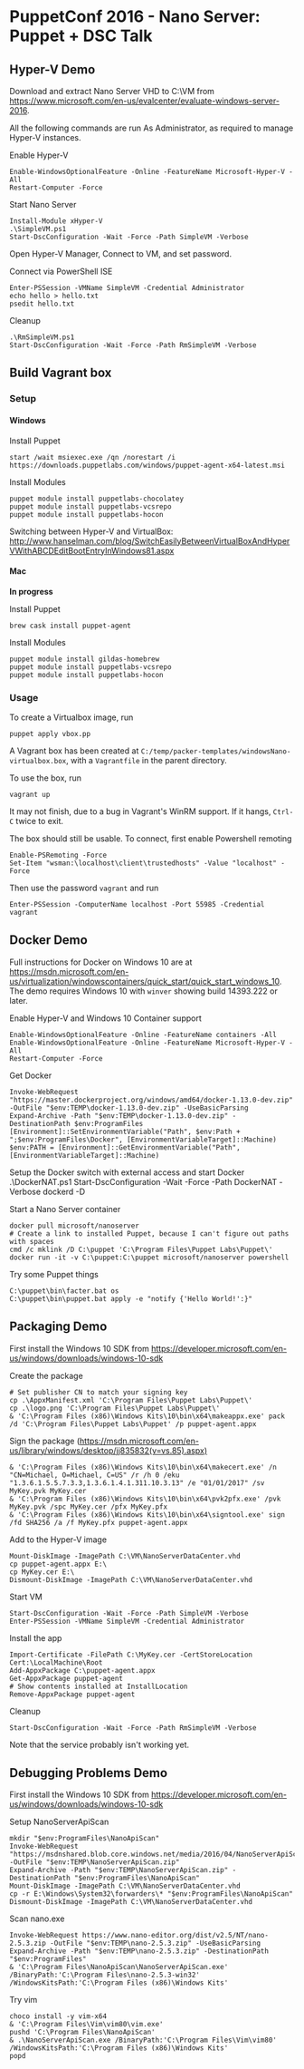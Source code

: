 # PuppetConf 2016 - Nano Server: Puppet + DSC Talk

## Hyper-V Demo

Download and extract Nano Server VHD to C:\VM from https://www.microsoft.com/en-us/evalcenter/evaluate-windows-server-2016.

All the following commands are run As Administrator, as required to manage Hyper-V instances.

Enable Hyper-V

    Enable-WindowsOptionalFeature -Online -FeatureName Microsoft-Hyper-V -All
    Restart-Computer -Force

Start Nano Server

    Install-Module xHyper-V
    .\SimpleVM.ps1
    Start-DscConfiguration -Wait -Force -Path SimpleVM -Verbose

Open Hyper-V Manager, Connect to VM, and set password.

Connect via PowerShell ISE

    Enter-PSSession -VMName SimpleVM -Credential Administrator
    echo hello > hello.txt
    psedit hello.txt

Cleanup

    .\RmSimpleVM.ps1
    Start-DscConfiguration -Wait -Force -Path RmSimpleVM -Verbose

## Build Vagrant box

### Setup

#### Windows

Install Puppet

    start /wait msiexec.exe /qn /norestart /i https://downloads.puppetlabs.com/windows/puppet-agent-x64-latest.msi

Install Modules

    puppet module install puppetlabs-chocolatey
    puppet module install puppetlabs-vcsrepo
    puppet module install puppetlabs-hocon

Switching between Hyper-V and VirtualBox: http://www.hanselman.com/blog/SwitchEasilyBetweenVirtualBoxAndHyperVWithABCDEditBootEntryInWindows81.aspx

#### Mac

**In progress**

Install Puppet

    brew cask install puppet-agent

Install Modules

    puppet module install gildas-homebrew
    puppet module install puppetlabs-vcsrepo
    puppet module install puppetlabs-hocon

### Usage

To create a Virtualbox image, run

    puppet apply vbox.pp

A Vagrant box has been created at `C:/temp/packer-templates/windowsNano-virtualbox.box`, with a `Vagrantfile` in the parent directory.

To use the box, run

    vagrant up

It may not finish, due to a bug in Vagrant's WinRM support. If it hangs, `Ctrl-C` twice to exit.

The box should still be usable. To connect, first enable Powershell remoting

    Enable-PSRemoting -Force
    Set-Item "wsman:\localhost\client\trustedhosts" -Value "localhost" -Force

Then use the password `vagrant` and run

    Enter-PSSession -ComputerName localhost -Port 55985 -Credential vagrant

## Docker Demo

Full instructions for Docker on Windows 10 are at https://msdn.microsoft.com/en-us/virtualization/windowscontainers/quick_start/quick_start_windows_10. The demo requires Windows 10 with `winver` showing build 14393.222 or later.

Enable Hyper-V and Windows 10 Container support

    Enable-WindowsOptionalFeature -Online -FeatureName containers -All
    Enable-WindowsOptionalFeature -Online -FeatureName Microsoft-Hyper-V -All
    Restart-Computer -Force

Get Docker

    Invoke-WebRequest "https://master.dockerproject.org/windows/amd64/docker-1.13.0-dev.zip" -OutFile "$env:TEMP\docker-1.13.0-dev.zip" -UseBasicParsing
    Expand-Archive -Path "$env:TEMP\docker-1.13.0-dev.zip" -DestinationPath $env:ProgramFiles
    [Environment]::SetEnvironmentVariable("Path", $env:Path + ";$env:ProgramFiles\Docker", [EnvironmentVariableTarget]::Machine)
    $env:PATH = [Environment]::GetEnvironmentVariable("Path", [EnvironmentVariableTarget]::Machine)

Setup the Docker switch with external access and start Docker
    .\DockerNAT.ps1
    Start-DscConfiguration -Wait -Force -Path DockerNAT -Verbose
    dockerd -D

Start a Nano Server container

    docker pull microsoft/nanoserver
    # Create a link to installed Puppet, because I can't figure out paths with spaces
    cmd /c mklink /D C:\puppet 'C:\Program Files\Puppet Labs\Puppet\'
    docker run -it -v C:\puppet:C:\puppet microsoft/nanoserver powershell

Try some Puppet things

    C:\puppet\bin\facter.bat os
    C:\puppet\bin\puppet.bat apply -e "notify {'Hello World!':}"

## Packaging Demo

First install the Windows 10 SDK from https://developer.microsoft.com/en-us/windows/downloads/windows-10-sdk

Create the package

    # Set publisher CN to match your signing key
    cp .\AppxManifest.xml 'C:\Program Files\Puppet Labs\Puppet\'
    cp .\logo.png 'C:\Program Files\Puppet Labs\Puppet\'
    & 'C:\Program Files (x86)\Windows Kits\10\bin\x64\makeappx.exe' pack /d 'C:\Program Files\Puppet Labs\Puppet' /p puppet-agent.appx

Sign the package (https://msdn.microsoft.com/en-us/library/windows/desktop/jj835832(v=vs.85).aspx)

    & 'C:\Program Files (x86)\Windows Kits\10\bin\x64\makecert.exe' /n "CN=Michael, O=Michael, C=US" /r /h 0 /eku "1.3.6.1.5.5.7.3.3,1.3.6.1.4.1.311.10.3.13" /e "01/01/2017" /sv MyKey.pvk MyKey.cer
    & 'C:\Program Files (x86)\Windows Kits\10\bin\x64\pvk2pfx.exe' /pvk MyKey.pvk /spc MyKey.cer /pfx MyKey.pfx
    & 'C:\Program Files (x86)\Windows Kits\10\bin\x64\signtool.exe' sign /fd SHA256 /a /f MyKey.pfx puppet-agent.appx

Add to the Hyper-V image

    Mount-DiskImage -ImagePath C:\VM\NanoServerDataCenter.vhd
    cp puppet-agent.appx E:\
    cp MyKey.cer E:\
    Dismount-DiskImage -ImagePath C:\VM\NanoServerDataCenter.vhd

Start VM

    Start-DscConfiguration -Wait -Force -Path SimpleVM -Verbose
    Enter-PSSession -VMName SimpleVM -Credential Administrator

Install the app

    Import-Certificate -FilePath C:\MyKey.cer -CertStoreLocation Cert:\LocalMachine\Root
    Add-AppxPackage C:\puppet-agent.appx
    Get-AppxPackage puppet-agent
    # Show contents installed at InstallLocation
    Remove-AppxPackage puppet-agent

Cleanup

    Start-DscConfiguration -Wait -Force -Path RmSimpleVM -Verbose

Note that the service probably isn't working yet.

## Debugging Problems Demo

First install the Windows 10 SDK from https://developer.microsoft.com/en-us/windows/downloads/windows-10-sdk

Setup NanoServerApiScan

    mkdir "$env:ProgramFiles\NanoApiScan"
    Invoke-WebRequest "https://msdnshared.blob.core.windows.net/media/2016/04/NanoServerApiScan.zip" -OutFile "$env:TEMP\NanoServerApiScan.zip"
    Expand-Archive -Path "$env:TEMP\NanoServerApiScan.zip" -DestinationPath "$env:ProgramFiles\NanoApiScan"
    Mount-DiskImage -ImagePath C:\VM\NanoServerDataCenter.vhd
    cp -r E:\Windows\System32\forwarders\* "$env:ProgramFiles\NanoApiScan"
    Dismount-DiskImage -ImagePath C:\VM\NanoServerDataCenter.vhd

Scan nano.exe

    Invoke-WebRequest https://www.nano-editor.org/dist/v2.5/NT/nano-2.5.3.zip -OutFile "$env:TEMP\nano-2.5.3.zip" -UseBasicParsing
    Expand-Archive -Path "$env:TEMP\nano-2.5.3.zip" -DestinationPath "$env:ProgramFiles"
    & 'C:\Program Files\NanoApiScan\NanoServerApiScan.exe' /BinaryPath:'C:\Program Files\nano-2.5.3-win32' /WindowsKitsPath:'C:\Program Files (x86)\Windows Kits'

Try vim

    choco install -y vim-x64
    & 'C:\Program Files\Vim\vim80\vim.exe'
    pushd 'C:\Program Files\NanoApiScan'
    & .\NanoServerApiScan.exe /BinaryPath:'C:\Program Files\Vim\vim80' /WindowsKitsPath:'C:\Program Files (x86)\Windows Kits'
    popd
